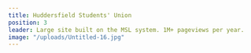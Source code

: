 ```yaml
---
title: Huddersfield Students' Union
position: 3
leader: Large site built on the MSL system. 1M+ pageviews per year.
image: "/uploads/Untitled-16.jpg"
---
```


